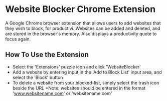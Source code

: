 # Website Blocker Chrome Extension

A Google Chrome browser extension that allows users to add websites that they wish to block, for productivi. Websites can be added and deleted, and are stored in the browser's memory.
Also displays a productivity quote to focus again.

## How To Use the Extension
- Select the 'Extensions' puzzle icon and click 'WebsiteBlocker'
- Add a website by entering input in the 'Add to Block List' input area, and select the 'Block' button
- To delete a website from your blocked-list, simply select the trash icon beside the URL
*Note: websites should be entered in the format 'www.websitename.com' or 'websitename.com'

